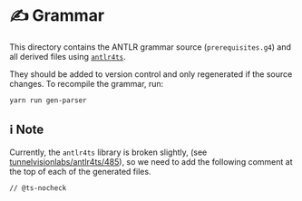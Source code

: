 # ✍️ Grammar

This directory contains the ANTLR grammar source (`prerequisites.g4`) and all derived files using [`antlr4ts`](https://github.com/tunnelvisionlabs/antlr4ts).

They should be added to version control and only regenerated if the source changes. To recompile the grammar, run:

```sh
yarn run gen-parser
```

## ℹ️ Note

Currently, the `antlr4ts` library is broken slightly, (see [tunnelvisionlabs/antlr4ts/485](https://github.com/tunnelvisionlabs/antlr4ts/issues/485)), so we need to add the following comment at the top of each of the generated files.

```
// @ts-nocheck
```
